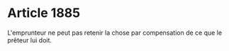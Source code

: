 # Article 1885

L'emprunteur ne peut pas retenir la chose par compensation de ce que le prêteur lui doit.